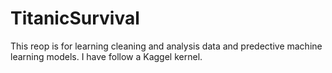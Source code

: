 # TitanicSurvival
This reop is for learning cleaning and analysis data and predective machine learning models. I have follow a Kaggel kernel.
